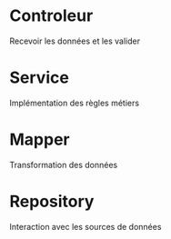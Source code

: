 # Controleur

Recevoir les données et les valider

# Service

Implémentation des règles métiers

# Mapper

Transformation des données

# Repository

Interaction avec les sources de données
